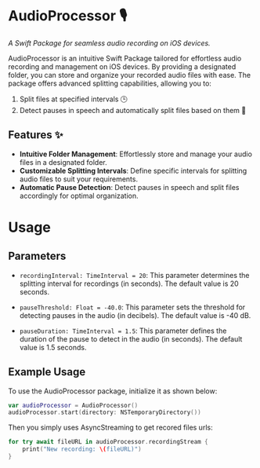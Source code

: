 # AudioProcessor 🎙️

_A Swift Package for seamless audio recording on iOS devices._

AudioProcessor is an intuitive Swift Package tailored for effortless audio recording and management on iOS devices. By providing a designated folder, you can store and organize your recorded audio files with ease. The package offers advanced splitting capabilities, allowing you to:

1. Split files at specified intervals 🕒
2. Detect pauses in speech and automatically split files based on them 🤫

## Features ✨

* **Intuitive Folder Management**: Effortlessly store and manage your audio files in a designated folder.
* **Customizable Splitting Intervals**: Define specific intervals for splitting audio files to suit your requirements.
* **Automatic Pause Detection**: Detect pauses in speech and split files accordingly for optimal organization.

# Usage

## Parameters

* `recordingInterval: TimeInterval = 20`: This parameter determines the splitting interval for recordings (in seconds). The default value is 20 seconds.

* `pauseThreshold: Float = -40.0`: This parameter sets the threshold for detecting pauses in the audio (in decibels). The default value is -40 dB.

* `pauseDuration: TimeInterval = 1.5`: This parameter defines the duration of the pause to detect in the audio (in seconds). The default value is 1.5 seconds.

## Example Usage

To use the AudioProcessor package, initialize it as shown below:

```swift
var audioProcessor = AudioProcessor()
audioProcessor.start(directory: NSTemporaryDirectory())
```

Then you simply uses AsyncStreaming to get recored files urls: 

```swift
for try await fileURL in audioProcessor.recordingStream {
    print("New recording: \(fileURL)")
}
```

